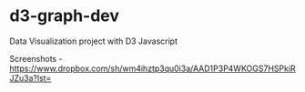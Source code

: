 # d3-graph-dev
Data Visualization project with D3 Javascript

Screenshots - https://www.dropbox.com/sh/wm4ihztp3qu0i3a/AAD1P3P4WKOGS7HSPkiRJZu3a?lst=
